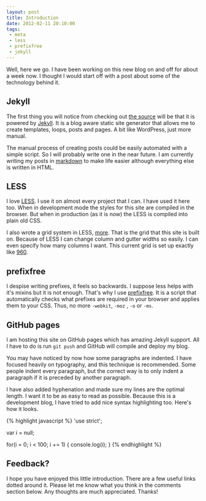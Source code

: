 ```yaml
---
layout: post
title: Introduction
date: 2012-02-11 20:10:00
tags:
 - meta
 - less
 - prefixfree
 - jekyll
---
```


Well, here we go. I have been working on this new blog on and off for about a week now. I thought I would start off with a post about some of the technology behind it.

## Jekyll

The first thing you will notice from checking out [the source](https://github.com/Wolfy87/wolfy87.github.com) will be that it is powered by [Jekyll](https://github.com/mojombo/jekyll). It is a blog aware static site generator that allows me to create templates, loops, posts and pages. A bit like WordPress, just more manual.

The manual process of creating posts could be easily automated with a simple script. So I will probably write one in the near future. I am currently writing my posts in [markdown](http://daringfireball.net/projects/markdown/) to make life easier although everything else is written in HTML.

## LESS

I love [LESS](http://lesscss.org/). I use it on almost every project that I can. I have used it here too. When in development mode the styles for this site are compiled in the browser. But when in production (as it is now) the LESS is compiled into plain old CSS.

I also wrote a grid system in LESS, [more](https://github.com/Wolfy87/more). That is the grid that this site is built on. Because of LESS I can change column and gutter widths so easily. I can even specify how many columns I want. This current grid is set up exactly like [960](http://960.gs/).

## prefixfree

I despise writing prefixes, it feels so backwards. I suppose less helps with it's mixins but it is not enough. That's why I use [prefixfree](https://github.com/LeaVerou/prefixfree). It is a script that automatically checks what prefixes are required in your browser and applies them to your CSS. Thus, no more `-webkit`, `-moz` , `-o` or `-ms`.

## GitHub pages

I am hosting this site on GitHub pages which has amazing Jekyll support. All I have to do is run `git push` and GitHub will compile and deploy my blog.

You may have noticed by now how some paragraphs are indented. I have focused heavily on typography, and this technique is recommended. Some people indent every paragraph, but the correct way is to only indent a paragraph if it is preceded by another paragraph.

I have also added hyphenation and made sure my lines are the optimal length. I want it to be as easy to read as possible. Because this is a development blog, I have tried to add nice syntax highlighting too. Here's how it looks.

{% highlight javascript %}
'use strict';

var i = null;

for(i = 0; i < 100; i += 1) {
	console.log(i);
}
{% endhighlight %}

## Feedback?

I hope you have enjoyed this little introduction. There are a few useful links dotted around it. Please let me know what you think in the comments section below. Any thoughts are much appreciated. Thanks!